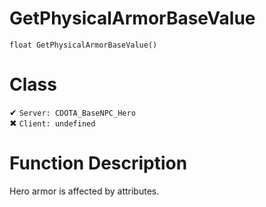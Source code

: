 # GetPhysicalArmorBaseValue
```
float GetPhysicalArmorBaseValue()
```
# Class
✔ `Server: CDOTA_BaseNPC_Hero`  
✖ `Client: undefined`  

# Function Description
Hero armor is affected by attributes.
